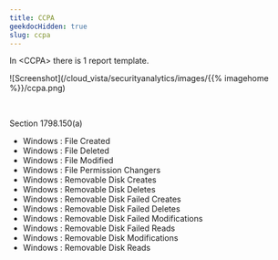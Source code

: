 ```yaml
---
title: CCPA
geekdocHidden: true
slug: ccpa
---
```


In \<CCPA> there is 1 report template.

![Screenshot](/cloud_vista/securityanalytics/images/{{% imagehome %}}/ccpa.png)

&nbsp;

Section 1798.150(a)
* Windows : File Created
* Windows : File Deleted
* Windows : File Modified
* Windows : File Permission Changers
* Windows : Removable Disk Creates
* Windows : Removable Disk Deletes
* Windows : Removable Disk Failed Creates
* Windows : Removable Disk Failed Deletes
* Windows : Removable Disk Failed Modifications
* Windows : Removable Disk Failed Reads
* Windows : Removable Disk Modifications
* Windows : Removable Disk Reads


